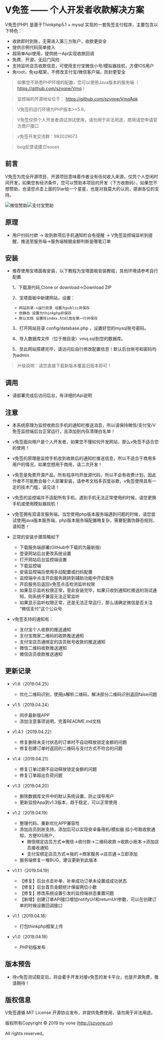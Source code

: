 
V免签  —— 个人开发者收款解决方案
===============



V免签(PHP) 是基于Thinkphp5.1 + mysql 实现的一套免签支付程序，主要包含以下特色：

 + 收款即时到账，无需进入第三方账户，收款更安全
 + 提供示例代码简单接入
 + 超简单Api使用，提供统一Api实现收款回调
 + 免费、开源，无后门风险
 + 支持监听店员收款信息，可使用支付宝微信小号/模拟器挂机，方便IOS用户
 + 免root，免xp框架，不修改支付宝/微信客户端，防封更安全
 
> 如果您不熟悉PHP环境的配置，您可以使用Java版本的服务端（ https://github.com/szvone/Vmq ）

> 监控端的开源地址位于： https://github.com/szvone/VmqApk

> V免签的运行环境为PHP版本>=5.6。

> V免签仅供个人开发者调试测试使用，请勿用于非法用途，商用请您申请官方商户接口

> v免签开发交流群：992029073

> bug反馈请建立issues


## 前言


V免签为完全开源项目，开源项目意味着作者没有任何收入来源，仅凭个人空闲时间开发，如果您有经济条件，您可以赞助本项目的开发（下方收款码），如果您不想赞助，也请您点击上面的Star给一个星星，也是对我莫大的认同，感谢各位的支持。

![微信赞助](wx.jpg)![支付宝赞助](zfb.jpg)

## 原理
+ 用户扫码付款 -> 收到款项后手机通知栏会有提醒 -> V免签监控端监听到提醒，推送至服务端->服务端根据金额判断是哪笔订单

## 安装
 + 推荐使用宝塔面板安装，以下教程为宝塔面板安装教程，其他环境请参考自行配置

    1、下载源代码,Clone or download->Download ZIP
    
    2、宝塔面板中新建网站，设置：
        
        + 网站目录->运行目录 设置为public并保存
        + 伪静态 设置为thinkphp并保存
        + 默认文档 设置将index.html放在第一行并保存
    
    3、打开网站目录 config/database.php ，设置好您的mysql账号密码。
    
    4、导入数据库文件（位于根目录）vmq.sql到您的数据库。
    
    5、至此网站搭建完毕，请访问后自行修改配置信息！默认后台账号和密码均为admin


 > 升级说明：请您直接下载新版本覆盖旧版本即可！
 
 
## 调用

 + 请部署完成后访问后台，有详细的Api说明
 
 
## 注意

  + 本系统原理为监控收款后手机的通知栏推送消息，所以请保持微信/支付宝/V免签监控端后台正常运行，且添加到内存清理白名单！

  + v免签面向用户是个人开发者，如果您不懂如何开发网站，那么v免签不适合您的使用！
  
  + v免签的原理是监控手机收到收款后的通知栏推送信息，所以不适合于商用多用户的情况，如果您想用于商用，请二次开发！
  
  + v免签是免费开源产品，所有程序均开放源代码，所以不会有收费计划，因此作者不可能教会每个人部署安装，请参考文档多百度谷歌，v免签使用具有一定的技术门槛，请见谅！
  
  + v免签的监控端并不适配所有手机，遇到手机无法正常使用的时候，请您更换手机或使用模拟器挂机！
  
  + v免签拥有双语言服务端，当您使用php版本服务端遇到问题的时候，请您尝试使用java版本服务端，php版本服务端配置略复杂，需要配置伪静态规则，请知悉！

  + 正常的安装步骤简略如下
    + 下载服务端部署(GitHub中下载的为最新版)
    + 登录网站后台更改系统设置
    + 打开网站后台监控端设置
    + 下载监控端
    + 安装监控端后使用手动配置或扫码配置
    + 监控端中点击开启服务跳转到辅助功能中开启服务
    + 开启服务后返回v免签点击检测监听权限
    + 如果显示监听权限正常，至此安装完毕，如果只收到通知栏推送的测试通知，则系统不兼容无法正常监听
    + 如果显示监听权限正常，还是无法正常运行，那么请确定微信是否关注 “微信支付”这个公众号
    
    
  + v免签支持的通知有：
    + 支付宝个人收款的推送通知
    + 支付宝商家二维码的收款推送通知
    + 支付宝店员通绑定的店员账号收款的推送通知
    + 微信二维码收款推送通知
    + 微信店员收款推送通知
           
## 更新记录
 + v1.6（2019.04.25）
    + 优化二维码识别，使用js解析二维码，解决部分二维码识别返回false问题
    
 + v1.5（2019.04.24）
    + 同步最新版APP
    + 添加注意事项说明，完善README.md文档

 + v1.4.1（2019.04.22）
    + 修复删除未支付状态的订单时不自动释放锁定金额的问题
    + 修复创建订单时返回的二维码与支付方式不符合的问题

 + v1.4（2019.04.21）
    + 修复订单过期不自动释放锁定金额的问题
    + 修复订单超出负荷问题
      
 + v1.3（2019.04.20）
    + 删除数据库文件中的默认系统设置，防止误导用户
    + 更新监控App到v1.3版本，趋于稳定，可以正常使用
      
 + v1.2（2019.04.19）
    + 整理代码，重新优化APP兼容性
    + 添加店员到账支持，添加后可以实现安卓备用机/模拟器 挂小号取收款通知，方便IOS用户，
       + 微信绑定店员方式=>微信->收付款->二维码收款->收款小账本->添加店员接收通知
       + 支付宝绑定店员方式=>我的->商家服务->店员通->立即添加
    + 服务端修复一堆BUG，建议更新到此版本
   
   
 + v1.1.1（2019.04.19） 
   + 【修复】后台点击补单，补单成功订单未设置成成功状态
   + 【修复】后台首页金额统计保留两位小数
   + 【修复】修改系统设置引发的监控端状态重置问题
   + 【新增】创建订单API接口增加notifyUrl和returnUrl参数，可以在创建订单的时候设置回调接口
   
 + v1.1（2019.04.18） 
   + 打包thinkphp框架上传
   
   
 + v1.0（2019.04.18） 
   + PHP初版发布

## 版本预告

+ 待v免签测试稳定后，将会着手开发对接v免签的发卡平台，也是开源免费，敬请期待！

## 版权信息

V免签遵循 MIT License 开源协议发布，并提供免费使用，请勿用于非法用途。


版权所有Copyright © 2019 by vone (http://szvone.cn)

All rights reserved。

